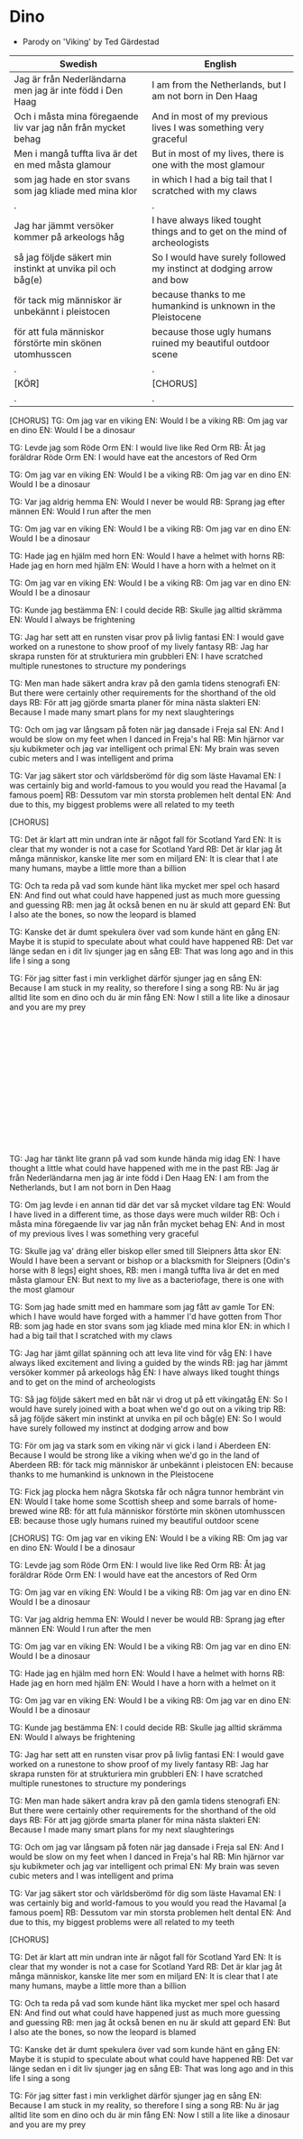 # Dino

 * Parody on 'Viking' by Ted Gärdestad

Swedish                                                       |English
--------------------------------------------------------------|--------------------------------------------------------------------
Jag är från Nederländarna men jag är inte född i Den Haag     |I am from the Netherlands, but I am not born in Den Haag
Och i måsta mina föregaende liv var jag nån från mycket behag |And in most of my previous lives I was something very graceful
Men i mangå tuffta liva är det en med måsta glamour           |But in most of my lives, there is one with the most glamour
som jag hade en stor svans som jag kliade med mina klor       |in which I had a big tail that I scratched with my claws
.                                                             |.
Jag har jämmt versöker kommer på arkeologs håg                |I have always liked tought things and to get on the mind of archeologists
så jag följde säkert min instinkt at unvika pil och båg(e)    |So I would have surely followed my instinct at dodging arrow and bow
för tack mig människor är unbekännt i pleistocen              |because thanks to me humankind is unknown in the Pleistocene
för att fula människor förstörte min skönen utomhusscen       |because those ugly humans ruined my beautiful outdoor scene
.                                                             |.
[KÖR]                                                         |[CHORUS]
.                                                             |.

[CHORUS]
TG: Om jag var en viking
EN: Would I be a viking
RB: Om jag var en dino
EN: Would I be a dinosaur

TG: Levde jag som Röde Orm
EN: I would live like Red Orm
RB: Åt jag foräldrar Röde Orm
EN: I would have eat the ancestors of Red Orm

TG: Om jag var en viking
EN: Would I be a viking
RB: Om jag var en dino
EN: Would I be a dinosaur

TG: Var jag aldrig hemma
EN: Would I never be would
RB: Sprang jag efter männen
EN: Would I run after the men

TG: Om jag var en viking
EN: Would I be a viking
RB: Om jag var en dino
EN: Would I be a dinosaur

TG: Hade jag en hjälm med horn
EN: Would I have a helmet with horns
RB: Hade jag en horn med hjälm
EN: Would I have a horn with a helmet on it

TG: Om jag var en viking
EN: Would I be a viking
RB: Om jag var en dino
EN: Would I be a dinosaur

TG: Kunde jag bestämma
EN: I could decide
RB: Skulle jag alltid skrämma
EN: Would I always be frightening

TG: Jag har sett att en runsten visar prov på livlig fantasi
EN: I would gave worked on a runestone to show proof of my lively fantasy
RB: Jag har skrapa runsten för at strukturiera min grubbleri
EN: I have scratched multiple runestones to structure my ponderings

TG: Men man hade säkert andra krav på den gamla tidens stenografi
EN: But there were certainly other requirements for the shorthand of the old days 
RB: För att jag gjörde smarta planer för mina nästa slakteri
EN: Because I made many smart plans for my next slaughterings

TG: Och om jag var långsam på foten när jag dansade i Freja sal
EN: And I would be slow on my feet when I danced in Freja's hal
RB: Min hjärnor var sju kubikmeter och jag var intelligent och primal
EN: My brain was seven cubic meters and I was intelligent and prima

TG: Var jag säkert stor och världsberömd för dig som läste Havamal
EN: I was certainly big and world-famous to you would you read the Havamal [a famous poem]
RB: Dessutom var min storsta problemen helt dental
EN: And due to this, my biggest problems were all related to my teeth

[CHORUS]

TG: Det är klart att min undran inte är något fall för Scotland Yard
EN: It is clear that my wonder is not a case for Scotland Yard 
RB: Det är klar jag åt många människor, kanske lite mer som en miljard
EN: It is clear that I ate many humans, maybe a little more than a billion

TG: Och ta reda på vad som kunde hänt lika mycket mer spel och hasard
EN: And find out what could have happened just as much more guessing and guessing 
RB: men jag åt också benen en nu är skuld att gepard
EN: But I also ate the bones, so now the leopard is blamed

TG: Kanske det är dumt spekulera över vad som kunde hänt en gång
EN: Maybe it is stupid to speculate about what could have happened
RB: Det var länge sedan en i dit liv sjunger jag en sång
EB: That was long ago and in this life I sing a song

TG: För jag sitter fast i min verklighet därför sjunger jag en sång
EN: Because I am stuck in my reality, so therefore I sing a song
RB: Nu är jag alltid lite som en dino och du är min fång
EN: Now I still a lite like a dinosaur and you are my prey
```

















```
TG: Jag har tänkt lite grann på vad som kunde hända mig idag
EN: I have thought a little what could have happened with me in the past
RB: Jag är från Nederländarna men jag är inte född i Den Haag
EN: I am from the Netherlands, but I am not born in Den Haag

TG: Om jag levde i en annan tid där det var så mycket vildare tag
EN: Would I have lived in a different time, as those days were much wilder
RB: Och i måsta mina föregaende liv var jag nån från mycket behag
EN: And in most of my previous lives I was something very graceful

TG: Skulle jag va' dräng eller biskop eller smed till Sleipners åtta skor
EN: Would I have been a servant or bishop or a blacksmith for Sleipners [Odin's horse with 8 legs] eight shoes,
RB: men i mangå tuffta liva är det en med måsta glamour
EN: But next to my live as a bacteriofage, there is one with the most glamour

TG: Som jag hade smitt med en hammare som jag fått av gamle Tor
EN: which I have would have forged with a hammer I'd have gotten from Thor
RB: som jag hade en stor svans som jag kliade med mina klor
EN: in which I had a big tail that I scratched with my claws

TG: Jag har jämt gillat spänning och att leva lite vind för våg
EN: I have always liked excitement and living a guided by the winds
RB: jag har jämmt versöker kommer på arkeologs håg
EN: I have always liked tought things and to get on the mind of archeologists

TG: Så jag följde säkert med en båt när vi drog ut på ett vikingatåg
EN: So I would have surely joined with a boat when we'd go out on a viking trip
RB: så jag följde säkert min instinkt at unvika en pil och båg(e)
EN: So I would have surely followed my instinct at dodging arrow and bow

TG: För om jag va stark som en viking när vi gick i land i Aberdeen
EN: Because I would be strong like a viking when we'd go in the land of Aberdeen
RB: för tack mig människor är unbekännt i pleistocen
EN: because thanks to me humankind is unknown in the Pleistocene

TG: Fick jag plocka hem några Skotska får och några tunnor hembränt vin
EN: Would I take home some Scottish sheep and some barrals of home-brewed wine
RB: för att fula människor förstörte min skönen utomhusscen
EB: because those ugly humans ruined my beautiful outdoor scene

[CHORUS]
TG: Om jag var en viking
EN: Would I be a viking
RB: Om jag var en dino
EN: Would I be a dinosaur

TG: Levde jag som Röde Orm
EN: I would live like Red Orm
RB: Åt jag foräldrar Röde Orm
EN: I would have eat the ancestors of Red Orm

TG: Om jag var en viking
EN: Would I be a viking
RB: Om jag var en dino
EN: Would I be a dinosaur

TG: Var jag aldrig hemma
EN: Would I never be would
RB: Sprang jag efter männen
EN: Would I run after the men

TG: Om jag var en viking
EN: Would I be a viking
RB: Om jag var en dino
EN: Would I be a dinosaur

TG: Hade jag en hjälm med horn
EN: Would I have a helmet with horns
RB: Hade jag en horn med hjälm
EN: Would I have a horn with a helmet on it

TG: Om jag var en viking
EN: Would I be a viking
RB: Om jag var en dino
EN: Would I be a dinosaur

TG: Kunde jag bestämma
EN: I could decide
RB: Skulle jag alltid skrämma
EN: Would I always be frightening

TG: Jag har sett att en runsten visar prov på livlig fantasi
EN: I would gave worked on a runestone to show proof of my lively fantasy
RB: Jag har skrapa runsten för at strukturiera min grubbleri
EN: I have scratched multiple runestones to structure my ponderings

TG: Men man hade säkert andra krav på den gamla tidens stenografi
EN: But there were certainly other requirements for the shorthand of the old days 
RB: För att jag gjörde smarta planer för mina nästa slakteri
EN: Because I made many smart plans for my next slaughterings

TG: Och om jag var långsam på foten när jag dansade i Freja sal
EN: And I would be slow on my feet when I danced in Freja's hal
RB: Min hjärnor var sju kubikmeter och jag var intelligent och primal
EN: My brain was seven cubic meters and I was intelligent and prima

TG: Var jag säkert stor och världsberömd för dig som läste Havamal
EN: I was certainly big and world-famous to you would you read the Havamal [a famous poem]
RB: Dessutom var min storsta problemen helt dental
EN: And due to this, my biggest problems were all related to my teeth

[CHORUS]

TG: Det är klart att min undran inte är något fall för Scotland Yard
EN: It is clear that my wonder is not a case for Scotland Yard 
RB: Det är klar jag åt många människor, kanske lite mer som en miljard
EN: It is clear that I ate many humans, maybe a little more than a billion

TG: Och ta reda på vad som kunde hänt lika mycket mer spel och hasard
EN: And find out what could have happened just as much more guessing and guessing 
RB: men jag åt också benen en nu är skuld att gepard
EN: But I also ate the bones, so now the leopard is blamed

TG: Kanske det är dumt spekulera över vad som kunde hänt en gång
EN: Maybe it is stupid to speculate about what could have happened
RB: Det var länge sedan en i dit liv sjunger jag en sång
EB: That was long ago and in this life I sing a song

TG: För jag sitter fast i min verklighet därför sjunger jag en sång
EN: Because I am stuck in my reality, so therefore I sing a song
RB: Nu är jag alltid lite som en dino och du är min fång
EN: Now I still a lite like a dinosaur and you are my prey
```
